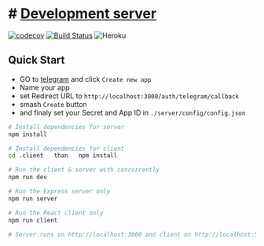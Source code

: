# # [Development server](https://forge-development.herokuapp.com/)

[![codecov](https://codecov.io/gh/saniok017/Server/branch/master/graph/badge.svg)](https://codecov.io/gh/saniok017/Server) 
[![Build Status](https://travis-ci.com/saniok017/Server.svg?branch=master)](https://travis-ci.com/saniok017/Server)
![Heroku](http://heroku-badge.herokuapp.com/?app=forge-development&style=flat)

## Quick Start

- GO to [telegram](https://telepass.me/my_apps) and click `Create new app`
- Name your app
- set Redirect URL to `http://localhost:3000/auth/telegram/callback`
- smash `Create` button
- and finaly set your Secret and App ID in `./server/config/config.json`

```bash
# Install dependencies for server
npm install

# Install dependencies for client
cd .client   than   npm install

# Run the client & server with concurrently
npm run dev

# Run the Express server only
npm run server

# Run the React client only
npm run client

# Server runs on http://localhost:3000 and client on http://localhost:5000
```
